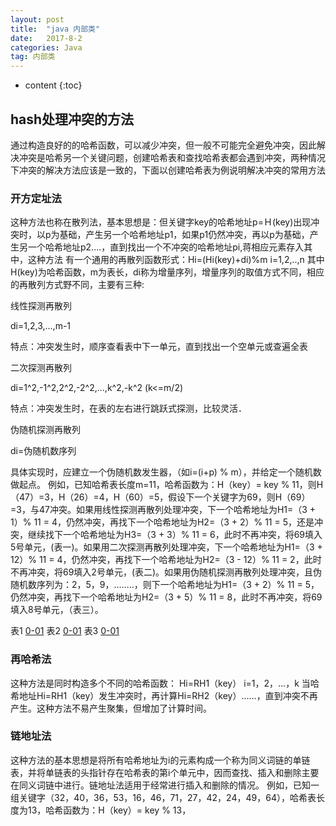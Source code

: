 ```yaml
---
layout: post
title:  "java 内部类"
date:   2017-8-2
categories: Java
tag: 内部类
---
```



* content
{:toc}


## hash处理冲突的方法

通过构造良好的的哈希函数，可以减少冲突，但一般不可能完全避免冲突，因此解决冲突是哈希另一个关键问题，创建哈希表和查找哈希表都会遇到冲突，两种情况下冲突的解决方法应该是一致的，下面以创建哈希表为例说明解决冲突的常用方法
### 开方定址法

这种方法也称在散列法，基本思想是：但关键字key的哈希地址p=Ｈ(key)出现冲突时，以p为基础，产生另一个哈希地址p1，如果p1仍然冲突，再以p为基础，产生另一个哈希地址p2....，直到找出一个不冲突的哈希地址pi,蒋相应元素存入其中，这种方法 有一个通用的再散列函数形式：Hi=(Hi(key)+di)%m i=1,2,..,n 其中H(key)为哈希函数，m为表长，di称为增量序列，增量序列的取值方式不同，相应的再散列方式野不同，主要有三种:

线性探测再散列

di=1,2,3,...,m-1

特点：冲突发生时，顺序查看表中下一单元，直到找出一个空单元或查遍全表

二次探测再散列

di=1^2,-1^2,2^2,-2^2,...,k^2,-k^2 (k<=m/2)

特点：冲突发生时，在表的左右进行跳跃式探测，比较灵活．

伪随机探测再散列

di=伪随机数序列

具体实现时，应建立一个伪随机数发生器，（如i=(i+p) % m），并给定一个随机数做起点。 例如，已知哈希表长度m=11，哈希函数为：H（key）= key % 11，则H（47）=3，H（26）=4，H（60）=5，假设下一个关键字为69，则H（69）=3，与47冲突。如果用线性探测再散列处理冲突，下一个哈希地址为H1=（3 + 1）% 11 = 4，仍然冲突，再找下一个哈希地址为H2=（3 + 2）% 11 = 5，还是冲突，继续找下一个哈希地址为H3=（3 + 3）% 11 = 6，此时不再冲突，将69填入5号单元，(表一)。如果用二次探测再散列处理冲突，下一个哈希地址为H1=（3 + 12）% 11 = 4，仍然冲突，再找下一个哈希地址为H2=（3 - 12）% 11 = 2，此时不再冲突，将69填入2号单元，(表二)。如果用伪随机探测再散列处理冲突，且伪随机数序列为：2，5，9，……..，则下一个哈希地址为H1=（3 + 2）% 11 = 5，仍然冲突，再找下一个哈希地址为H2=（3 + 5）% 11 = 8，此时不再冲突，将69填入8号单元，（表三）。

表1
[0-01](/styles/images/mdImg/0-0.png)
表2
[0-01](/styles/images/mdImg/0-1.png)
表3
[0-01](/styles/images/mdImg/0-2.png)
### 再哈希法

这种方法是同时构造多个不同的哈希函数： Hi=RH1（key） i=1，2，…，k 当哈希地址Hi=RH1（key）发生冲突时，再计算Hi=RH2（key）……，直到冲突不再产生。这种方法不易产生聚集，但增加了计算时间。

### 链地址法

这种方法的基本思想是将所有哈希地址为i的元素构成一个称为同义词链的单链表，并将单链表的头指针存在哈希表的第i个单元中，因而查找、插入和删除主要在同义词链中进行。链地址法适用于经常进行插入和删除的情况。 例如，已知一组关键字（32，40，36，53，16，46，71，27，42，24，49，64），哈希表长度为13，哈希函数为：H（key）= key % 13，